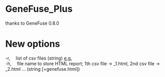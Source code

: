 # GeneFuse_Plus
  thanks to GeneFuse 0.8.0

# New options
  -r, &emsp;list of csv files (string) [e.g.](https://raw.githubusercontent.com/tsy19900929/GeneFuse_Plus/master/csv.list)      
  -h, &emsp;file name to store HTML report; 1th csv file -> _1.html, 2nd csv file -> _2.html ...  (string [=genefuse.html])
